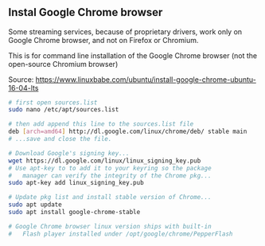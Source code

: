 #

## Instal Google Chrome browser
Some streaming services, because of proprietary drivers, work only on Google Chrome browser, and not on Firefox or Chromium.

This is for command line installation of the Google Chrome browser (not the open-source Chromium browser)

Source: https://www.linuxbabe.com/ubuntu/install-google-chrome-ubuntu-16-04-lts

```sh
# first open sources.list
sudo nano /etc/apt/sources.list

# then add append this line to the sources.list file
deb [arch=amd64] http://dl.google.com/linux/chrome/deb/ stable main
# ...save and close the file.

# Download Google's signing key...
wget https://dl.google.com/linux/linux_signing_key.pub
# Use apt-key to to add it to your keyring so the package
#   manager can verify the integrity of the Chrome pkg...
sudo apt-key add linux_signing_key.pub

# Update pkg list and install stable version of Chrome...
sudo apt update
sudo apt install google-chrome-stable

# Google Chrome browser linux version ships with built-in
#   Flash player installed under /opt/google/chrome/PepperFlash

```
